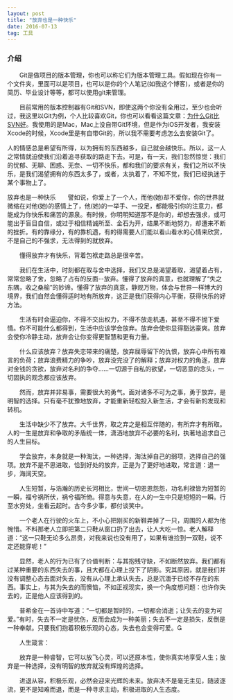 ```yaml
---
layout: post
title: "放弃也是一种快乐"
date: 2016-07-13   
tag: 工具 
---
```


### 介绍       

　　Git是做项目的版本管理，你也可以称它们为版本管理工具。假如现在你有一个文件夹，里面可以是项目，也可以是你的个人笔记(如我这个博客)，或者是你的简历、毕业设计等等，都可以使用git来管理。

　　目前常用的版本控制器有Git和SVN，即使这两个你没有全用过，至少也会听过，我这里以Git为例，个人比较喜欢Git，你也可以看看这篇文章：[为什么Git比SVN好](http://www.worldhello.net/2012/04/12/why-git-is-better-than-svn.html)。我使用的是Mac，Mac上没自带Git环境，但是作为iOS开发者，我安装Xcode的时候，Xcode里是有自带Git的，所以我不需要考虑怎么去安装Git了。          

人的情感总是希望有所得，以为拥有的东西越多，自己就会越快乐。所以，这一人之常情就迫使我们沿着追寻获取的路走下去。可是，有一天，我们忽然惊觉：我们的忧郁、无聊、困惑、无奈、一切不快乐，都和我们的要求有关，我们之所以不快乐，是我们渴望拥有的东西太多了，或者，太执着了，不知不觉，我们已经执迷于某个事物上了。

放弃也是一种快乐　　譬如说，你爱上了一个人，而他(她)却不爱你，你的世界就微缩在对他(她)的感情上了，他(她)的一举手、一投足，都能吸引你的注意力，都能成为你快乐和痛苦的源泉。有时候，你明明知道那不是你的，却想去强求，或可能出于盲目自信，或过于相信精诚所至、金石为开，结果不断地努力，却遭来不断的挫折。有的靠缘分，有的靠机遇，有的得需要人们能以看山看水的心情来欣赏，不是自己的不强求，无法得到的就放弃。

　　懂得放弃才有快乐，背着包袱走路总是很辛苦。

　　我们在生活中，时刻都在取与舍中选择，我们又总是渴望着取，渴望着占有，常常忽略了舍，忽略了占有的反面--放弃。懂得了放弃的真意，也就理解了“失之东隅，收之桑榆”的妙谛。懂得了放弃的真意，静观万物，体会与世界一样博大的境界，我们自然会懂得适时地有所放弃，这正是我们获得内心平衡，获得快乐的好方法。

　　生活有时会逼迫你，不得不交出权力，不得不放走机遇，甚至不得不抛下爱情。你不可能什么都得到，生活中应该学会放弃。放弃会使你显得豁达豪爽。放弃会使你冷静主动，放弃会让你变得更智慧和更有力量。

　　什么应该放弃？放弃失恋带来的痛楚，放弃屈辱留下的仇恨，放弃心中所有难言的负荷；放弃浪费精力的争吵，放弃没完没了的解释；放弃对权力的角逐，放弃对金钱的贪欲，放弃对名利的争夺……一切源于自私的欲望，一切恶意的念头，一切固执的观念都应该放弃。

　　然而，放弃并非易事，需要很大的勇气。面对诸多不可为之事，勇于放弃，是明智的选择。只有毫不犹豫地放弃，才能重新轻松投入新生活，才会有新的发现和转机。

　　生活中缺少不了放弃。大千世界，取之弃之是相互伴随的，有所弃才有所取。人的一生是放弃和争取的矛盾统一体，潇洒地放弃不必要的名利，执著地追求自己的人生目标。

　　学会放弃，本身就是一种淘汰，一种选择，淘汰掉自己的弱项，选择自己的强项。放弃不是不思进取，恰到好处的放弃，正是为了更好地进取，常言道：退一步，海阔天空。

　　人生短暂，与浩瀚的历史长河相比，世间一切恩恩怨怨，功名利禄皆为短暂的一瞬，福兮祸所伏，祸兮福所倚。得意与失意，在人的一生中只是短短的一瞬。行至水穷处，坐看云起时。古今多少事，都付谈笑中。

　　一个老人在行驶的火车上，不小心把刚买的新鞋弄掉了一只，周围的人都为他惋惜。不料那老人立即把第二只鞋从窗口扔了出去，让人大吃一惊。老人解释道：“这一只鞋无论多么昂贵，对我来说也没有用了，如果有谁捡到一双鞋，说不定还能穿呢！”

　　显然，老人的行为已有了价值判断：与其抱残守缺，不如断然放弃。我们都有过某种重要的东西失去的事，且大都在心理上投下了阴影。究其原因，就是我们并没有调整心态去面对失去，没有从心理上承认失去，总是沉湎于已经不存在的东西。事实上，与其为失去的而懊恼，不如正视现实，换一个角度想问题：也许你失去的，正是他人应该得到的。

　　普希金在一首诗中写道：“一切都是暂时的，一切都会消逝；让失去的变为可爱。”有时，失去不一定是忧伤，反而会成为一种美丽；失去不一定是损失，反倒是一种奉献。只要我们抱着积极乐观的心态，失去也会变得可爱。

　　人生箴言：

　　放弃是一种睿智，它可以放飞心灵，可以还原本性，使你真实地享受人生；放弃是一种选择，没有明智的放弃就没有辉煌的选择。

　　进退从容，积极乐观，必然会迎来光辉的未来。放弃决不是毫无主见，随波逐流，更不是知难而退，而是一种寻求主动，积极进取的人生态度。
